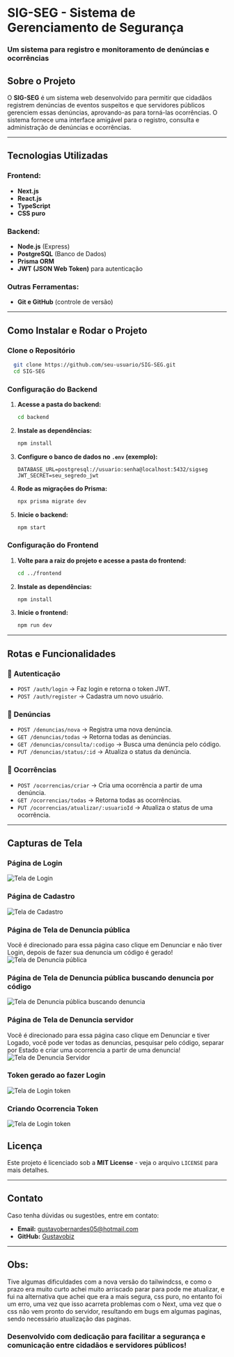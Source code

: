 # SIG-SEG - Sistema de Gerenciamento de Segurança

### Um sistema para registro e monitoramento de denúncias e ocorrências

## Sobre o Projeto

O **SIG-SEG** é um sistema web desenvolvido para permitir que cidadãos registrem denúncias de eventos suspeitos e que servidores públicos gerenciem essas denúncias, aprovando-as para torná-las ocorrências. O sistema fornece uma interface amigável para o registro, consulta e administração de denúncias e ocorrências.

---

## Tecnologias Utilizadas

### **Frontend:**

- **Next.js**
- **React.js**
- **TypeScript**
- **CSS puro**

### **Backend:**

- **Node.js** (Express)
- **PostgreSQL** (Banco de Dados)
- **Prisma ORM**
- **JWT (JSON Web Token)** para autenticação

### **Outras Ferramentas:**

- **Git e GitHub** (controle de versão)

---

## Como Instalar e Rodar o Projeto

### **Clone o Repositório**

```bash
  git clone https://github.com/seu-usuario/SIG-SEG.git
  cd SIG-SEG
```

### **Configuração do Backend**

1. **Acesse a pasta do backend:**
   ```bash
   cd backend
   ```
2. **Instale as dependências:**
   ```bash
   npm install
   ```
3. **Configure o banco de dados no `.env` (exemplo):**
   ```env
   DATABASE_URL=postgresql://usuario:senha@localhost:5432/sigseg
   JWT_SECRET=seu_segredo_jwt
   ```
4. **Rode as migrações do Prisma:**
   ```bash
   npx prisma migrate dev
   ```
5. **Inicie o backend:**
   ```bash
   npm start
   ```

### **Configuração do Frontend**

1. **Volte para a raiz do projeto e acesse a pasta do frontend:**
   ```bash
   cd ../frontend
   ```
2. **Instale as dependências:**
   ```bash
   npm install
   ```
3. **Inicie o frontend:**
   ```bash
   npm run dev
   ```

---

## Rotas e Funcionalidades

### 🔹 **Autenticação**

- `POST /auth/login` → Faz login e retorna o token JWT.
- `POST /auth/register` → Cadastra um novo usuário.

### 🔹 **Denúncias**

- `POST /denuncias/nova` → Registra uma nova denúncia.
- `GET /denuncias/todas` → Retorna todas as denúncias.
- `GET /denuncias/consulta/:codigo` → Busca uma denúncia pelo código.
- `PUT /denuncias/status/:id` → Atualiza o status da denúncia.

### 🔹 **Ocorrências**

- `POST /ocorrencias/criar` → Cria uma ocorrência a partir de uma denúncia.
- `GET /ocorrencias/todas` → Retorna todas as ocorrências.
- `PUT /ocorrencias/atualizar/:usuarioId` → Atualiza o status de uma ocorrência.

---

## Capturas de Tela

### **Página de Login**

![Tela de Login](https://github.com/Gustavobiz/SIG-SEG/blob/main/frontend/public/images/login.jpeg)

### **Página de Cadastro**

![Tela de Cadastro](https://github.com/Gustavobiz/SIG-SEG/blob/main/frontend/public/images/cadastro.jpeg)

### **Página de Tela de Denuncia pública**

Você é direcionado para essa página caso clique em Denunciar e não tiver Login, depois de fazer sua denuncia um código é gerado!
![Tela de Denuncia pública](frontend/public/images/DenunciaPublica.jpeg)

### **Página de Tela de Denuncia pública buscando denuncia por código**

![Tela de Denuncia pública buscando denuncia](https://github.com/Gustavobiz/SIG-SEG/blob/main/frontend/public/images/BuscaPorCodigo.jpeg)

### **Página de Tela de Denuncia servidor**

Você é direcionado para essa página caso clique em Denunciar e tiver Logado, você pode ver todas as denuncias, pesquisar pelo código, separar por Estado e criar uma ocorrencia a partir de uma denuncia!
![Tela de Denuncia Servidor](https://github.com/Gustavobiz/SIG-SEG/blob/main/frontend/public/images/DinunciaServidor.jpeg)

### **Token gerado ao fazer Login**

![Tela de Login token](https://github.com/Gustavobiz/SIG-SEG/blob/main/frontend/public/images/LoginTok.jpeg)

### **Criando Ocorrencia Token**

![Tela de Login token](https://github.com/Gustavobiz/SIG-SEG/blob/main/frontend/public/images/CriarOcorrencia.jpeg)

## Licença

Este projeto é licenciado sob a **MIT License** - veja o arquivo `LICENSE` para mais detalhes.

---

## Contato

Caso tenha dúvidas ou sugestões, entre em contato:

- **Email:** gustavobernardes05@hotmail.com
- **GitHub:** [Gustavobiz](https://github.com/Gustavobiz)

---

## Obs:

Tive algumas dificuldades com a nova versão do tailwindcss, e como o prazo era muito curto achei muito arriscado parar para pode me atualizar, e fui na alternativa que achei que era a mais segura, css puro, no entanto foi um erro, uma vez que isso acarreta problemas com o Next, uma vez que o css não vem pronto do servidor, resultando em bugs em algumas paginas, sendo necessário atualização das paginas.

### Desenvolvido com dedicação para facilitar a segurança e comunicação entre cidadãos e servidores públicos!
